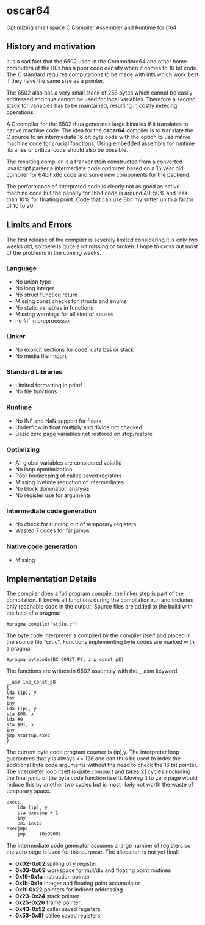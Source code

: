 # oscar64
 Optimizing small space C Compiler Assembler and Runtime for C64

## History and motivation

It is a sad fact that the 6502 used in the Commodore64 and other home computers of the 80s has a poor code density when it comes to 16 bit code.  The C standard requires computations to be made with ints which work best if they have the same size as a pointer.  

The 6502 also has a very small stack of 256 bytes which cannot be easily addressed and thus cannot be used for local variables.  Therefore a second stack for variables has to be maintained, resulting in costly indexing operations.

A C compiler for the 6502 thus generates large binaries if it translates to native machine code.  The idea for the **oscar64** compiler is to translate the C source to an intermediate 16 bit byte code with the option to use native machine code for crucial functions.  Using embedded assembly for runtime libraries or critical code should also be possible.

The resulting compiler is a frankenstein constructed from a converted javascript parser a intermediate code optimizer based on a 15 year old compiler for 64bit x86 code and some new components for the backend.

The performance of interpreted code is clearly not as good as native machine code but the penalty for 16bit code is around 40-50% and less than 10% for floating point.  Code that can use 8bit my suffer up to a factor of 10 to 20.

## Limits and Errors

The first release of the compiler is severely limited considering it is only two weeks old, so there is quite a lot missing or broken.  I hope to cross out most of the problems in the coming weeks.

### Language

* No union type
* No long integer
* No struct function return
* Missing const checks for structs and enums
* No static variables in functions
* Missing warnings for all kind of abuses
* no #if in preprocessor

### Linker

* No explicit sections for code, data bss or stack
* No media file import

### Standard Libraries

* Limited formatting in printf
* No file functions

### Runtime

* No INF and NaN support for floats
* Underflow in float multiply and divide not checked
* Basic zero page variables not restored on stop/restore

### Optimizing

* All global variables are considered volatile
* No loop opmtimization
* Poor bookeeping of callee saved registers
* Missing livetime reduction of intermediates
* No block domination analysis
* No register use for arguments

### Intermediate code generation

* No check for running out of temporary registers
* Wasted 7 codes for far jumps

### Native code generation

* Missing

## Implementation Details

The compiler does a full program compile, the linker step is part of the compilation.  It knows all functions during the compilation run and includes only reachable code in the output.  Source files are added to the build with the help of a pragma:
		
    #pragma compile("stdio.c")


The byte code interpreter is compiled by the compiler itself and placed in the source file "crt.c".  Functions implementing byte codes are marked with a pragma:

    #pragma	bytecode(BC_CONST_P8, inp_const_p8)

The functions are written in 6502 assembly with the __asm keyword

    __asm inp_const_p8
    {
    lda	(ip), y
    tax
    iny
    lda	(ip), y
    sta	$00, x
    lda	#0
    sta	$01, x
    iny
    jmp	startup.exec
    }

The current byte code program counter is (ip),y. The interpreter loop guarantees that y is always <= 128 and can thus be used to index the additional byte code arguments without the need to check the 16 bit pointer.  The interpreter loop itself is quite compact and takes 21 cycles (including the final jump of the byte code function itself).  Moving it to zero page would reduce this by another two cycles but is most likely not worth the waste of temporary space.

    exec:
        lda	(ip), y
        sta	execjmp + 1
        iny		
        bmi	incip	
    execjmp:
        jmp 	(0x0900)

The intermediate code generator assumes a large number of registers so the zero page is used for this purpose.  The allocation is not yet final:

* **0x02-0x02** spilling of y register
* **0x03-0x09** workspace for mul/div and floating point routines
* **0x19-0x1a** instruction pointer
* **0x1b-0x1e** integer and floating point accumulator
* **0x1f-0x22** pointers for indirect addressing
* **0x23-0x24** stack pointer
* **0x25-0x26** frame pointer
* **0x43-0x52** caller saved registers
* **0x53-0x8f** callee saved registers





